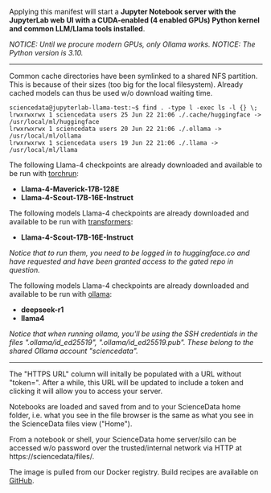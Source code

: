 Applying this manifest will start a **Jupyter Notebook server with the JupyterLab web UI with a CUDA-enabled (4 enabled GPUs) Python kernel and common LLM/Llama tools installed**.

_NOTICE: Until we procure modern GPUs, only Ollama works._
_NOTICE: The Python version is 3.10._

---

Common cache directories have been symlinked to a shared NFS partition. This is because of their sizes (too big for the local filesystem). Already cached models can thus be used w/o download waiting time.

```
sciencedata@jupyterlab-llama-test:~$ find . -type l -exec ls -l {} \;
lrwxrwxrwx 1 sciencedata users 25 Jun 22 21:06 ./.cache/huggingface -> /usr/local/ml/huggingface
lrwxrwxrwx 1 sciencedata users 20 Jun 22 21:06 ./.ollama -> /usr/local/ml/ollama
lrwxrwxrwx 1 sciencedata users 19 Jun 22 21:06 ./.llama -> /usr/local/ml/llama
```

The following Llama-4 checkpoints are already downloaded and available to be run with [torchrun](https://github.com/meta-llama/llama-models/?tab=readme-ov-file):

- **Llama-4-Maverick-17B-128E**
- **Llama-4-Scout-17B-16E-Instruct**

The following models Llama-4 checkpoints are already downloaded and available to be run with [transformers](https://huggingface.co/blog/llama4-release):

- **Llama-4-Scout-17B-16E-Instruct**

_Notice that to run them, you need to be logged in to huggingface.co and have requested and have been granted access to the gated repo in question._

The following models Llama-4 checkpoints are already downloaded and available to be run with [ollama](https://ollama.com/):

- **deepseek-r1**
- **llama4**

_Notice that when running ollama, you'll be using the SSH credentials in the files ".ollama/id_ed25519", ".ollama/id_ed25519.pub". These belong to the shared Ollama account "sciencedata"._

--- 

The "HTTPS URL" column will initally be populated with a URL without "token=". After a while, this URL will be updated to include a token and clicking it will allow you to access your server.

Notebooks are loaded and saved from and to your ScienceData home folder, i.e. what you see in the file browser is the same as what you see in the ScienceData files view ("Home").

From a notebook or shell, your ScienceData  home server/silo can be accessed w/o password over the trusted/internal network via HTTP at https&colon;//sciencedata/files/.

The image is pulled from our Docker registry. Build recipes are available on [GitHub](https://github.com/deic-dk/sciencedata_images).

